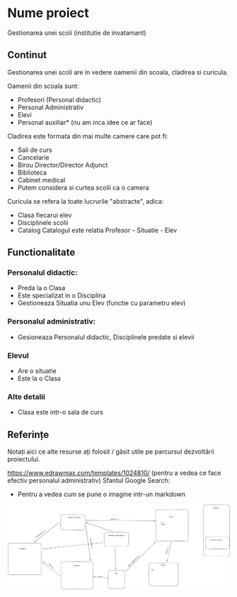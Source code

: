 # Nume proiect

Gestionarea unei scoli (institutie de invatamant)

## Continut

Gestionarea unei scoli are in vedere oamenii din scoala, cladirea si curicula.

Oamenii din scoala sunt:
- Profesori (Personal didactic)
- Personal Administrativ
- Elevi
- Personal auxiliar* (nu am inca idee ce ar face)

Cladirea este formata din mai multe camere care pot fi:
- Sali de curs
- Cancelarie
- Birou Director/Director Adjunct
- Biblioteca
- Cabinet medical
- Putem considera si curtea scolii ca o camera

Curicula se refera la toate lucrurile "abstracte", adica:
- Clasa fiecarui elev
- Disciplinele scolii
- Catalog
Catalogul este relatia Profesor - Situatie - Elev

## Functionalitate

### Personalul didactic:
- Preda la o Clasa
- Este specializat in o Disciplina
- Gestioneaza Situatia unu Elev (functie cu parametru elev)

### Personalul administrativ:
- Gesioneaza Personalul didactic, Disciplinele predate si elevii

### Elevul
- Are o situatie
- Este la o Clasa

### Alte detalii
- Clasa este intr-o sala de curs

## Referințe

Notați aici ce alte resurse ați folosit / găsit utile pe parcursul dezvoltării proiectului.

https://www.edrawmax.com/templates/1024810/ (pentru a vedea ce face efectiv personalul administrativ)
Sfantul Google Search:
- Pentru a vedea cum se pune o imagine intr-un markdown

![](Diagrama.png)